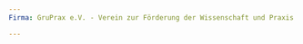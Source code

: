 ```yaml
---
Firma: GruPrax e.V. - Verein zur Förderung der Wissenschaft und Praxis im Gewerblichen Rechtsschutz und Urheberrecht

---
```


